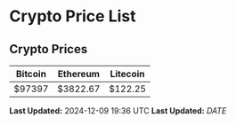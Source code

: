 # Crypto Price List

## Crypto Prices
| Bitcoin | Ethereum | Litecoin |
| ------- | -------- | -------- |
| $97397 | $3822.67 | $122.25 |
**Last Updated:** 2024-12-09 19:36 UTC
**Last Updated:** $DATE$
